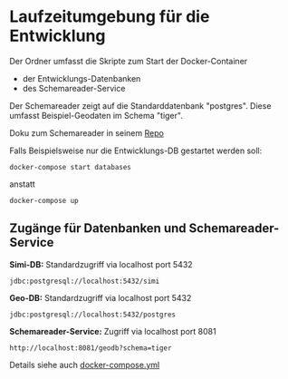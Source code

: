 # Laufzeitumgebung für die Entwicklung

Der Ordner umfasst die Skripte zum Start der Docker-Container
* der Entwicklungs-Datenbanken
* des Schemareader-Service

Der Schemareader zeigt auf die Standarddatenbank "postgres". Diese umfasst Beispiel-Geodaten im Schema "tiger".

Doku zum Schemareader in seinem [Repo](https://github.com/sogis/simi-schemareader)

Falls Beispielsweise nur die Entwicklungs-DB gestartet werden soll:

```shell script
docker-compose start databases
```

anstatt

```shell script
docker-compose up
```

## Zugänge für Datenbanken und Schemareader-Service

**Simi-DB:** Standardzugriff via localhost port 5432

```
jdbc:postgresql://localhost:5432/simi
```

**Geo-DB:** Standardzugriff via localhost port 5432

```
jdbc:postgresql://localhost:5432/postgres
```

**Schemareader-Service:** Zugriff via localhost port 8081

```
http://localhost:8081/geodb?schema=tiger
```

Details siehe auch [docker-compose.yml](docker-compose.yml)